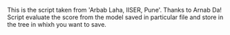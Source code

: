 This is the script taken from 'Arbab Laha, IISER, Pune'. Thanks to Arnab Da!
Script evaluate the score from the model saved in particular file and store in the tree in whixh you want to save.
